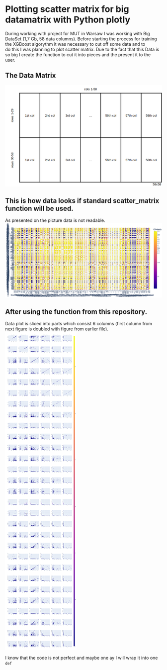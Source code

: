 # Plotting scatter matrix for big datamatrix with Python plotly

During working with project for MUT in Warsaw I was working with Big DataSet (1,7 Gb, 58 data columns). 
Before starting the process for training the XGBoost algorythm it was necessary to cut off some data and to  
do this I was planning to plot scatter matrix. Due to the fact that this Data is so big I create the function 
to cut it into pieces and the present it to the user.

## The Data Matrix

![Presentation of Data Matrix](https://github.com/jkowalski995/Scatter_matrix_plotly/blob/main/matrix.png)

## This is how data looks if standard scatter_matrix function will be used.
As presented on the picture data is not readable.
![Scatter_matrix effect](https://github.com/jkowalski995/Scatter_matrix_plotly/blob/main/scatter_matrix.png)

## After using the function from this repository.
Data plot is sliced into parts which consist 6 columns (first column from next figure is doubled with figure from earlier file).
![Fisrt slice of matrix](https://github.com/jkowalski995/Scatter_matrix_plotly/blob/main/fig1.png)

I know that the code is not perfect and maybe one ay I will wrap it into one `def`
